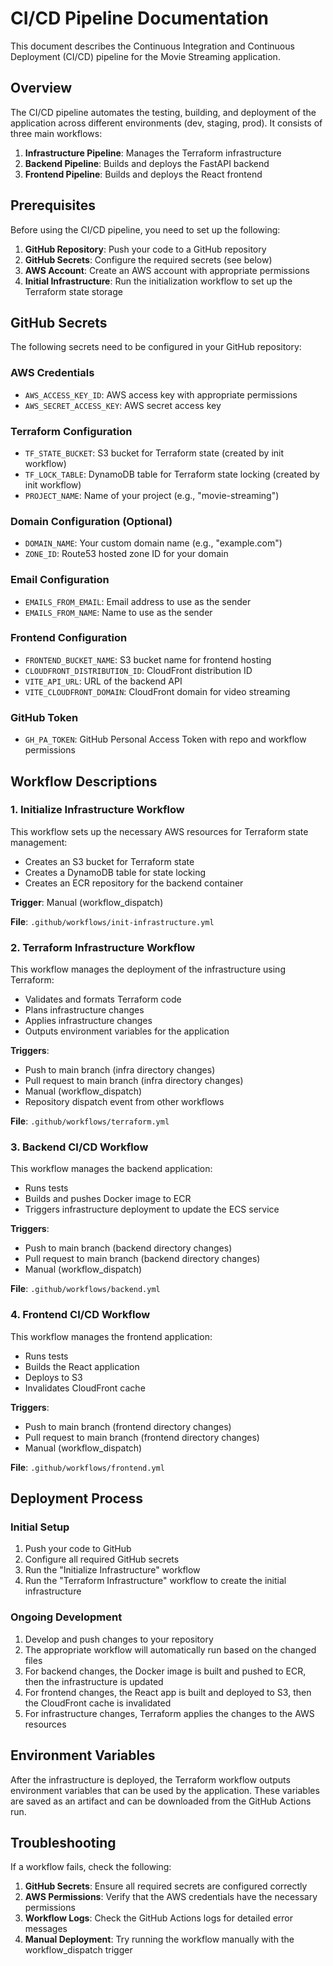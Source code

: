# CI/CD Pipeline Documentation

This document describes the Continuous Integration and Continuous Deployment (CI/CD) pipeline for the Movie Streaming application.

## Overview

The CI/CD pipeline automates the testing, building, and deployment of the application across different environments (dev, staging, prod). It consists of three main workflows:

1. **Infrastructure Pipeline**: Manages the Terraform infrastructure
2. **Backend Pipeline**: Builds and deploys the FastAPI backend
3. **Frontend Pipeline**: Builds and deploys the React frontend

## Prerequisites

Before using the CI/CD pipeline, you need to set up the following:

1. **GitHub Repository**: Push your code to a GitHub repository
2. **GitHub Secrets**: Configure the required secrets (see below)
3. **AWS Account**: Create an AWS account with appropriate permissions
4. **Initial Infrastructure**: Run the initialization workflow to set up the Terraform state storage

## GitHub Secrets

The following secrets need to be configured in your GitHub repository:

### AWS Credentials
- `AWS_ACCESS_KEY_ID`: AWS access key with appropriate permissions
- `AWS_SECRET_ACCESS_KEY`: AWS secret access key

### Terraform Configuration
- `TF_STATE_BUCKET`: S3 bucket for Terraform state (created by init workflow)
- `TF_LOCK_TABLE`: DynamoDB table for Terraform state locking (created by init workflow)
- `PROJECT_NAME`: Name of your project (e.g., "movie-streaming")

### Domain Configuration (Optional)
- `DOMAIN_NAME`: Your custom domain name (e.g., "example.com")
- `ZONE_ID`: Route53 hosted zone ID for your domain

### Email Configuration
- `EMAILS_FROM_EMAIL`: Email address to use as the sender
- `EMAILS_FROM_NAME`: Name to use as the sender

### Frontend Configuration
- `FRONTEND_BUCKET_NAME`: S3 bucket name for frontend hosting
- `CLOUDFRONT_DISTRIBUTION_ID`: CloudFront distribution ID
- `VITE_API_URL`: URL of the backend API
- `VITE_CLOUDFRONT_DOMAIN`: CloudFront domain for video streaming

### GitHub Token
- `GH_PA_TOKEN`: GitHub Personal Access Token with repo and workflow permissions

## Workflow Descriptions

### 1. Initialize Infrastructure Workflow

This workflow sets up the necessary AWS resources for Terraform state management:

- Creates an S3 bucket for Terraform state
- Creates a DynamoDB table for state locking
- Creates an ECR repository for the backend container

**Trigger**: Manual (workflow_dispatch)

**File**: `.github/workflows/init-infrastructure.yml`

### 2. Terraform Infrastructure Workflow

This workflow manages the deployment of the infrastructure using Terraform:

- Validates and formats Terraform code
- Plans infrastructure changes
- Applies infrastructure changes
- Outputs environment variables for the application

**Triggers**:
- Push to main branch (infra directory changes)
- Pull request to main branch (infra directory changes)
- Manual (workflow_dispatch)
- Repository dispatch event from other workflows

**File**: `.github/workflows/terraform.yml`

### 3. Backend CI/CD Workflow

This workflow manages the backend application:

- Runs tests
- Builds and pushes Docker image to ECR
- Triggers infrastructure deployment to update the ECS service

**Triggers**:
- Push to main branch (backend directory changes)
- Pull request to main branch (backend directory changes)
- Manual (workflow_dispatch)

**File**: `.github/workflows/backend.yml`

### 4. Frontend CI/CD Workflow

This workflow manages the frontend application:

- Runs tests
- Builds the React application
- Deploys to S3
- Invalidates CloudFront cache

**Triggers**:
- Push to main branch (frontend directory changes)
- Pull request to main branch (frontend directory changes)
- Manual (workflow_dispatch)

**File**: `.github/workflows/frontend.yml`

## Deployment Process

### Initial Setup

1. Push your code to GitHub
2. Configure all required GitHub secrets
3. Run the "Initialize Infrastructure" workflow
4. Run the "Terraform Infrastructure" workflow to create the initial infrastructure

### Ongoing Development

1. Develop and push changes to your repository
2. The appropriate workflow will automatically run based on the changed files
3. For backend changes, the Docker image is built and pushed to ECR, then the infrastructure is updated
4. For frontend changes, the React app is built and deployed to S3, then the CloudFront cache is invalidated
5. For infrastructure changes, Terraform applies the changes to the AWS resources

## Environment Variables

After the infrastructure is deployed, the Terraform workflow outputs environment variables that can be used by the application. These variables are saved as an artifact and can be downloaded from the GitHub Actions run.

## Troubleshooting

If a workflow fails, check the following:

1. **GitHub Secrets**: Ensure all required secrets are configured correctly
2. **AWS Permissions**: Verify that the AWS credentials have the necessary permissions
3. **Workflow Logs**: Check the GitHub Actions logs for detailed error messages
4. **Manual Deployment**: Try running the workflow manually with the workflow_dispatch trigger
